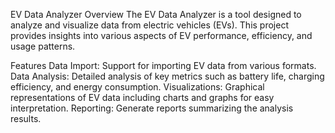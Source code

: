 EV Data Analyzer
Overview
The EV Data Analyzer is a tool designed to analyze and visualize data from electric vehicles (EVs). This project provides insights into various aspects of EV performance, efficiency, and usage patterns.

Features
Data Import: Support for importing EV data from various formats.
Data Analysis: Detailed analysis of key metrics such as battery life, charging efficiency, and energy consumption.
Visualizations: Graphical representations of EV data including charts and graphs for easy interpretation.
Reporting: Generate reports summarizing the analysis results.
